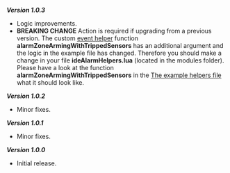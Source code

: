 
***Version 1.0.3***
- Logic improvements.
- **BREAKING CHANGE** Action is required if upgrading from a previous version. The custom [event helper](https://github.com/allan-gam/ideAlarm/wiki/Event-Helpers) function **alarmZoneArmingWithTrippedSensors**
has an additional argument and the logic in the example file has changed. Therefore you should make a change in your file **ideAlarmHelpers.lua**
(located in the modules folder). Please have a look at the function **alarmZoneArmingWithTrippedSensors** in the [The example helpers file](https://raw.githubusercontent.com/allan-gam/ideAlarm/master/modules/ideAlarmHelpersExample.lua) what it should look like.

***Version 1.0.2***
- Minor fixes.

***Version 1.0.1***
- Minor fixes.

***Version 1.0.0***
- Initial release.
